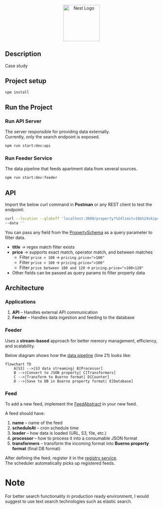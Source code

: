 <p align="center">
  <a href="http://nestjs.com/" target="blank"><img src="https://nestjs.com/img/logo-small.svg" width="120" alt="Nest Logo" /></a>
</p>

## Description

Case study

## Project setup

```bash
npm install
```

## Run the Project

### Run API Server
The server responsible for providing data externally.  
Currently, only the search endpoint is exposed.

```bash
npm run start:dev:api
```

### Run Feeder Service
The data pipeline that feeds apartment data from several sources.

```bash
npm run start:dev:feeder
```

## API

Import the below curl command in **Postman** or any REST client to test the endpoint:

```bash
curl --location --globoff 'localhost:3000/property?%24limit=10&%24skip=13&source=airbnb&%24sort={%22updatedAt%22%3A-1}&source=housing-anywhere&title=bal' \
--data ''
```

You can pass any field from the [PropertySchema](src/api/property/property.schema.ts) as a query parameter to filter data.

- **title** → regex match filter exists
- **price** → supports exact match, operator match, and between matches
    - Filter `price > 100` → `pricing.price=">100"`
    - Filter `price < 100` → `pricing.price="<100"`
    - Filter `price between 100 and 120` → `pricing.price=">100<120"`
- Other fields can be passed as query params to filter property data

## Architecture

### Applications
1. **API** – Handles external API communication
2. **Feeder** – Handles data ingestion and feeding to the database

### Feeder
Uses a **stream-based** approach for better memory management, efficiency, and scalability.

Below diagram shows how the [data pipeline](src/feeder/feed-runner.service.ts) (line 21) looks like:

```mermaid
flowchart TD
    A[S3] -->|S3 data streaming| B[Processor]
    B -->|Convert to JSON property| C[Transformers]
    C -->|Transform to Buerno format| D[Counter]
    D -->|Save to DB in Buerno property format| E[Database]
```

### Feed
To add a new feed, implement the [FeedAbstract](src/feeder/common/abstracts/feed.abstract.ts) in your new feed.

A feed should have:
1. **name** – name of the feed
2. **scheduleAt** – cron schedule time
3. **loader** – how data is loaded (URL, S3, file, etc.)
4. **processor** – how to process it into a consumable JSON format
5. **transformers** – transform the incoming format into **Buerno property format** (final DB format)

After defining the feed, register it in the [registry service](src/feeder/feed-scheduler-registry.service.ts).  
The scheduler automatically picks up registered feeds.

# Note
For better search functionality in production ready environment, I would suggest to use text search technologies such as elastic search.
